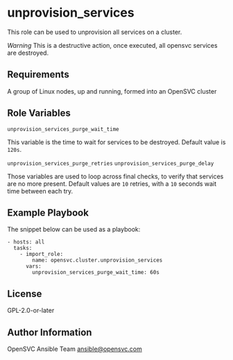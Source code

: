 unprovision_services
====================

This role can be used to unprovision all services on a cluster. 

*Warning* This is a destructive action, once executed, all opensvc services are destroyed.

Requirements
------------

A group of Linux nodes, up and running, formed into an OpenSVC cluster

Role Variables
--------------

`unprovision_services_purge_wait_time`

This variable is the time to wait for services to be destroyed. Default value is `120s`.

`unprovision_services_purge_retries`
`unprovision_services_purge_delay`

Those variables are used to loop across final checks, to verify that services are no more present.
Default values are `10` retries, with a `10` seconds wait time between each try.

Example Playbook
----------------

The snippet below can be used as a playbook:

    - hosts: all
      tasks:
        - import_role:
            name: opensvc.cluster.unprovision_services
          vars:
            unprovision_services_purge_wait_time: 60s
 

License
-------

GPL-2.0-or-later

Author Information
------------------

OpenSVC Ansible Team <ansible@opensvc.com>
